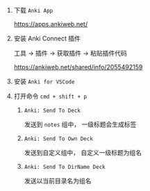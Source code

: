 1. 下载 `Anki App`

   https://apps.ankiweb.net/

2. 安装 Anki Connect 插件

   工具 -> 插件 -> 获取插件 -> 粘贴插件代码

   https://ankiweb.net/shared/info/2055492159

3. 安装 `Anki for VSCode`

4. 打开命令 `cmd + shift + p`

   1. `Anki: Send To Deck`

      发送到 `notes` 组中， 一级标题会生成标签

   2. `Anki: Send To Own Deck`

      发送到自定义组中， 自定义一级标题为组名

   3. `Anki: Send To DirName Deck`

      发送以当前目录名为组名

